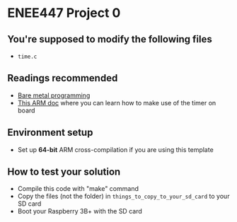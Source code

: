 # ENEE447 Project 0
## You're supposed to modify the following files
- `time.c`

## Readings recommended
- [Bare metal programming](https://github.com/dwelch67/raspberrypi/tree/master/baremetal)
- [This ARM doc](http://classweb.ece.umd.edu/enee447.S2019/ARM-Documentation/BCM2836-QA7.pdf) where you can learn how to make use of the timer on board

## Environment setup
- Set up **64-bit** ARM cross-compilation if you are using this template

## How to test your solution
- Compile this code with "make" command
- Copy the files (not the folder) in `things_to_copy_to_your_sd_card` to your SD card
- Boot your Raspberry 3B+ with the SD card

